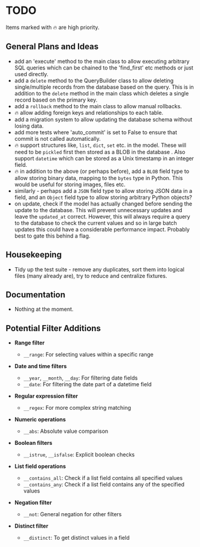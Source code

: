 # TODO

Items marked with :fire: are high priority.

## General Plans and Ideas

- add an 'execute' method to the main class to allow executing arbitrary SQL
  queries which can be chained to the 'find_first' etc methods or just used
  directly.
- add a `delete` method to the QueryBuilder class to allow deleting
  single/multiple records from the database based on the query. This is in
  addition to the `delete` method in the main class which deletes a single
  record based on the primary key.
- add a `rollback` method to the main class to allow manual rollbacks.
- :fire: allow adding foreign keys and relationships to each table.
- add a migration system to allow updating the database schema without losing
  data.
- add more tests where 'auto_commit' is set to False to ensure that commit is
  not called automatically.
- :fire: support structures like, `list`, `dict`, `set` etc. in the model. These
  will need to be `pickled` first then stored as a BLOB in the database . Also
  support `datetime` which can be stored as a Unix timestamp in an integer
  field.
- :fire: in addition to the above (or perhaps before), add a `BLOB` field type
  to allow storing binary data, mapping to the `bytes` type in Python. This
  would be useful for storing images, files etc.
- similarly - perhaps add a `JSON` field type to allow storing JSON data in a
  field, and an `Object` field type to allow storing arbitrary Python objects?
- on update, check if the model has actually changed before sending the update
  to the database. This will prevent unnecessary updates and leave the
  `updated_at` correct. However, this will always require a query to the
  database to check the current values and so in large batch updates this could
  have a considerable performance impact. Probably best to gate this behind a
  flag.

## Housekeeping

- Tidy up the test suite - remove any duplicates, sort them into logical files
  (many already are), try to reduce and centralize fixtures.

## Documentation

- Nothing at the moment.

## Potential Filter Additions

- **Range filter**
  - `__range`: For selecting values within a specific range

- **Date and time filters**
  - `__year`, `__month`, `__day`: For filtering date fields
  - `__date`: For filtering the date part of a datetime field

- **Regular expression filter**
  - `__regex`: For more complex string matching

- **Numeric operations**
  - `__abs`: Absolute value comparison

- **Boolean filters**
  - `__istrue`, `__isfalse`: Explicit boolean checks

- **List field operations**
  - `__contains_all`: Check if a list field contains all specified values
  - `__contains_any`: Check if a list field contains any of the specified values

- **Negation filter**
  - `__not`: General negation for other filters

- **Distinct filter**
  - `__distinct`: To get distinct values in a field
